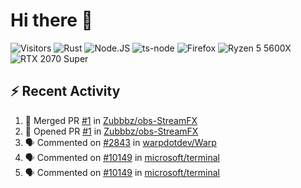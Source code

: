 # Hi there 👋

<p>
	<img src="https://visitor-badge.laobi.icu/badge?page_id=Zubbbz" alt="Visitors"/>
	<img src="https://img.shields.io/badge/Rust-000000?style=flat&logo=rust&logoColor=white" alt="Rust">
	<img src="https://img.shields.io/badge/Node.js-339933?style=flat&logo=nodedotjs&logoColor=white" alt="Node.JS">
	<img src="https://img.shields.io/badge/ts--node-3178C6?style=flat&logo=ts-node&logoColor=white" alt="ts-node">
	<img src="https://img.shields.io/badge/Firefox_Browser-FF7139?style=flat&logo=Firefox-Browser&logoColor=white" alt="Firefox">
	<img src="https://img.shields.io/badge/AMD%20Ryzen_5_5600X-ED1C24?style=flat&logo=amd&logoColor=white" alt="Ryzen 5 5600X">
	<img src="https://img.shields.io/badge/NVIDIA-RTX 2070 Super-76B900?style=flat&logo=nvidia&logoColor=white" alt="RTX 2070 Super">
</p>

## ⚡ Recent Activity
<!--START_SECTION:activity-->
1. 🎉 Merged PR [#1](https://github.com/Zubbbz/obs-StreamFX/pull/1) in [Zubbbz/obs-StreamFX](https://github.com/Zubbbz/obs-StreamFX)
2. 💪 Opened PR [#1](https://github.com/Zubbbz/obs-StreamFX/pull/1) in [Zubbbz/obs-StreamFX](https://github.com/Zubbbz/obs-StreamFX)
3. 🗣 Commented on [#2843](https://github.com/warpdotdev/Warp/issues/2843) in [warpdotdev/Warp](https://github.com/warpdotdev/Warp)
4. 🗣 Commented on [#10149](https://github.com/microsoft/terminal/issues/10149) in [microsoft/terminal](https://github.com/microsoft/terminal)
5. 🗣 Commented on [#10149](https://github.com/microsoft/terminal/issues/10149) in [microsoft/terminal](https://github.com/microsoft/terminal)
<!--END_SECTION:activity-->
